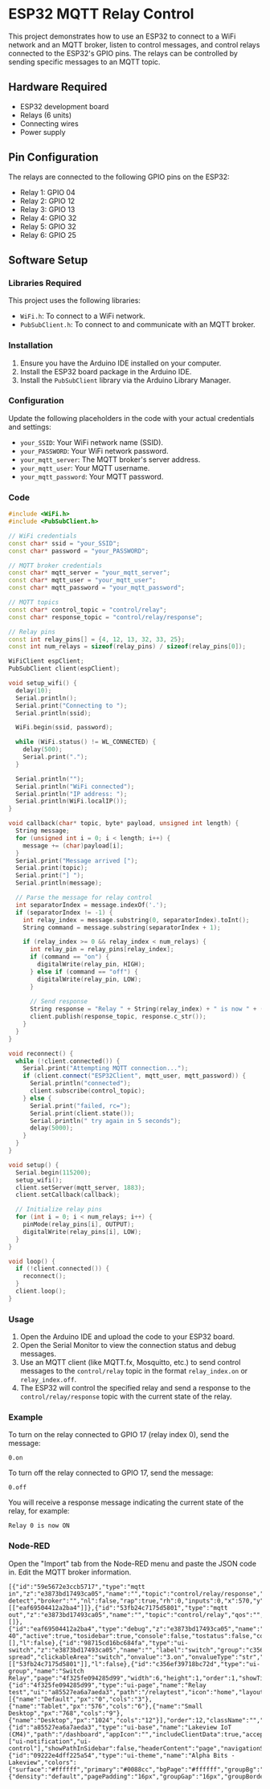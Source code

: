 # ESP32 MQTT Relay Control

This project demonstrates how to use an ESP32 to connect to a WiFi network and an MQTT broker, listen to control messages, and control relays connected to the ESP32's GPIO pins. The relays can be controlled by sending specific messages to an MQTT topic.

## Hardware Required

- ESP32 development board
- Relays (6 units)
- Connecting wires
- Power supply

## Pin Configuration

The relays are connected to the following GPIO pins on the ESP32:

- Relay 1: GPIO 04
- Relay 2: GPIO 12
- Relay 3: GPIO 13
- Relay 4: GPIO 32
- Relay 5: GPIO 32
- Relay 6: GPIO 25

## Software Setup

### Libraries Required

This project uses the following libraries:

- `WiFi.h`: To connect to a WiFi network.
- `PubSubClient.h`: To connect to and communicate with an MQTT broker.

### Installation

1. Ensure you have the Arduino IDE installed on your computer.
2. Install the ESP32 board package in the Arduino IDE.
3. Install the `PubSubClient` library via the Arduino Library Manager.

### Configuration

Update the following placeholders in the code with your actual credentials and settings:

- `your_SSID`: Your WiFi network name (SSID).
- `your_PASSWORD`: Your WiFi network password.
- `your_mqtt_server`: The MQTT broker's server address.
- `your_mqtt_user`: Your MQTT username.
- `your_mqtt_password`: Your MQTT password.

### Code

```cpp
#include <WiFi.h>
#include <PubSubClient.h>

// WiFi credentials
const char* ssid = "your_SSID";
const char* password = "your_PASSWORD";

// MQTT broker credentials
const char* mqtt_server = "your_mqtt_server";
const char* mqtt_user = "your_mqtt_user";
const char* mqtt_password = "your_mqtt_password";

// MQTT topics
const char* control_topic = "control/relay";
const char* response_topic = "control/relay/response";

// Relay pins
const int relay_pins[] = {4, 12, 13, 32, 33, 25};
const int num_relays = sizeof(relay_pins) / sizeof(relay_pins[0]);

WiFiClient espClient;
PubSubClient client(espClient);

void setup_wifi() {
  delay(10);
  Serial.println();
  Serial.print("Connecting to ");
  Serial.println(ssid);

  WiFi.begin(ssid, password);

  while (WiFi.status() != WL_CONNECTED) {
    delay(500);
    Serial.print(".");
  }

  Serial.println("");
  Serial.println("WiFi connected");
  Serial.println("IP address: ");
  Serial.println(WiFi.localIP());
}

void callback(char* topic, byte* payload, unsigned int length) {
  String message;
  for (unsigned int i = 0; i < length; i++) {
    message += (char)payload[i];
  }
  Serial.print("Message arrived [");
  Serial.print(topic);
  Serial.print("] ");
  Serial.println(message);

  // Parse the message for relay control
  int separatorIndex = message.indexOf('.');
  if (separatorIndex != -1) {
    int relay_index = message.substring(0, separatorIndex).toInt();
    String command = message.substring(separatorIndex + 1);

    if (relay_index >= 0 && relay_index < num_relays) {
      int relay_pin = relay_pins[relay_index];
      if (command == "on") {
        digitalWrite(relay_pin, HIGH);
      } else if (command == "off") {
        digitalWrite(relay_pin, LOW);
      }
      
      // Send response
      String response = "Relay " + String(relay_index) + " is now " + (digitalRead(relay_pin) ? "ON" : "OFF");
      client.publish(response_topic, response.c_str());
    }
  }
}

void reconnect() {
  while (!client.connected()) {
    Serial.print("Attempting MQTT connection...");
    if (client.connect("ESP32Client", mqtt_user, mqtt_password)) {
      Serial.println("connected");
      client.subscribe(control_topic);
    } else {
      Serial.print("failed, rc=");
      Serial.print(client.state());
      Serial.println(" try again in 5 seconds");
      delay(5000);
    }
  }
}

void setup() {
  Serial.begin(115200);
  setup_wifi();
  client.setServer(mqtt_server, 1883);
  client.setCallback(callback);

  // Initialize relay pins
  for (int i = 0; i < num_relays; i++) {
    pinMode(relay_pins[i], OUTPUT);
    digitalWrite(relay_pins[i], LOW);
  }
}

void loop() {
  if (!client.connected()) {
    reconnect();
  }
  client.loop();
}
```

### Usage

1. Open the Arduino IDE and upload the code to your ESP32 board.
2. Open the Serial Monitor to view the connection status and debug messages.
3. Use an MQTT client (like MQTT.fx, Mosquitto, etc.) to send control messages to the `control/relay` topic in the format `relay_index.on` or `relay_index.off`.
4. The ESP32 will control the specified relay and send a response to the `control/relay/response` topic with the current state of the relay.

### Example

To turn on the relay connected to GPIO 17 (relay index 0), send the message:

```
0.on
```

To turn off the relay connected to GPIO 17, send the message:

```
0.off
```

You will receive a response message indicating the current state of the relay, for example:

```
Relay 0 is now ON
```

### Node-RED

Open the "Import" tab from the Node-RED menu and paste the JSON code in.
Edit the MQTT broker information.

```
[{"id":"59e5672e3ccb5717","type":"mqtt in","z":"e3873bd17493ca05","name":"","topic":"control/relay/response","qos":"2","datatype":"auto-detect","broker":"","nl":false,"rap":true,"rh":0,"inputs":0,"x":570,"y":300,"wires":[["eaf69504412a2ba4"]]},{"id":"53fb24c7175d5801","type":"mqtt out","z":"e3873bd17493ca05","name":"","topic":"control/relay","qos":"","retain":"","respTopic":"","contentType":"","userProps":"","correl":"","expiry":"","broker":"","x":700,"y":140,"wires":[]},{"id":"eaf69504412a2ba4","type":"debug","z":"e3873bd17493ca05","name":"debug 40","active":true,"tosidebar":true,"console":false,"tostatus":false,"complete":"false","statusVal":"","statusType":"auto","x":745,"y":300,"wires":[],"l":false},{"id":"98715cd16bc684fa","type":"ui-switch","z":"e3873bd17493ca05","name":"","label":"switch","group":"c356ef39718bc72d","order":1,"width":0,"height":0,"passthru":false,"decouple":false,"topic":"topic","topicType":"msg","style":"","className":"","layout":"row-spread","clickableArea":"switch","onvalue":"3.on","onvalueType":"str","onicon":"","oncolor":"","offvalue":"3.off","offvalueType":"str","officon":"","offcolor":"","x":495,"y":140,"wires":[["53fb24c7175d5801"]],"l":false},{"id":"c356ef39718bc72d","type":"ui-group","name":"Switch Relay","page":"4f325fe094285d99","width":6,"height":1,"order":1,"showTitle":true,"className":"","visible":"true","disabled":"false","groupType":"default"},{"id":"4f325fe094285d99","type":"ui-page","name":"Relay test","ui":"a85527ea6a7aeda3","path":"/relaytest","icon":"home","layout":"grid","theme":"09222e4dff225a54","breakpoints":[{"name":"Default","px":"0","cols":"3"},{"name":"Tablet","px":"576","cols":"6"},{"name":"Small Desktop","px":"768","cols":"9"},{"name":"Desktop","px":"1024","cols":"12"}],"order":12,"className":"","visible":true,"disabled":"false"},{"id":"a85527ea6a7aeda3","type":"ui-base","name":"Lakeview IoT (CM4)","path":"/dashboard","appIcon":"","includeClientData":true,"acceptsClientConfig":["ui-notification","ui-control"],"showPathInSidebar":false,"headerContent":"page","navigationStyle":"icon","titleBarStyle":"hidden","showReconnectNotification":false,"notificationDisplayTime":1,"showDisconnectNotification":false},{"id":"09222e4dff225a54","type":"ui-theme","name":"Alpha Bits - Lakeview","colors":{"surface":"#ffffff","primary":"#0088cc","bgPage":"#ffffff","groupBg":"#ffffff","groupOutline":"#cccccc"},"sizes":{"density":"default","pagePadding":"16px","groupGap":"16px","groupBorderRadius":"8px","widgetGap":"12px"}}]
```

